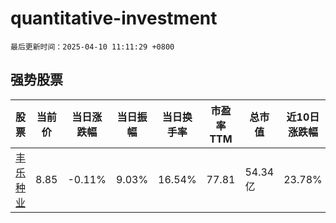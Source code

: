 # quantitative-investment

`最后更新时间：2025-04-10 11:11:29 +0800`

## 强势股票

|股票|当前价|当日涨跌幅|当日振幅|当日换手率|市盈率TTM|总市值|近10日涨跌幅|
|----|----|----|----|----|----|----|----|
|[丰乐种业](https://xueqiu.com/S/SZ000713)|8.85|-0.11%|9.03%|16.54%|77.81|54.34亿|23.78%|
